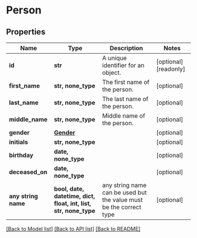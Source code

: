 # Person


## Properties
Name | Type | Description | Notes
------------ | ------------- | ------------- | -------------
**id** | **str** | A unique identifier for an object. | [optional] [readonly] 
**first_name** | **str, none_type** | The first name of the person. | [optional] 
**last_name** | **str, none_type** | The last name of the person. | [optional] 
**middle_name** | **str, none_type** | Middle name of the person. | [optional] 
**gender** | [**Gender**](Gender.md) |  | [optional] 
**initials** | **str, none_type** |  | [optional] 
**birthday** | **date, none_type** |  | [optional] 
**deceased_on** | **date, none_type** |  | [optional] 
**any string name** | **bool, date, datetime, dict, float, int, list, str, none_type** | any string name can be used but the value must be the correct type | [optional]

[[Back to Model list]](../../README.md#documentation-for-models) [[Back to API list]](../../README.md#documentation-for-api-endpoints) [[Back to README]](../../README.md)


